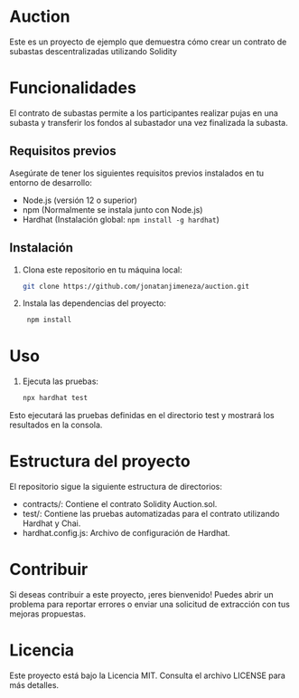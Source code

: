 # Auction

Este es un proyecto de ejemplo que demuestra cómo crear un contrato de subastas descentralizadas utilizando Solidity

# Funcionalidades

El contrato de subastas permite a los participantes realizar pujas en una subasta y transferir los fondos al subastador una vez finalizada la subasta.

## Requisitos previos

Asegúrate de tener los siguientes requisitos previos instalados en tu entorno de desarrollo:

- Node.js (versión 12 o superior)
- npm (Normalmente se instala junto con Node.js)
- Hardhat (Instalación global: `npm install -g hardhat`)

## Instalación

1. Clona este repositorio en tu máquina local:

   ```bash
   git clone https://github.com/jonatanjimeneza/auction.git


2. Instala las dependencias del proyecto:

   ```bash
    npm install

# Uso

1. Ejecuta las pruebas:

    ```bash
    npx hardhat test

Esto ejecutará las pruebas definidas en el directorio test y mostrará los resultados en la consola.

# Estructura del proyecto

El repositorio sigue la siguiente estructura de directorios:

* contracts/: Contiene el contrato Solidity Auction.sol.
* test/: Contiene las pruebas automatizadas para el contrato utilizando Hardhat y Chai.
* hardhat.config.js: Archivo de configuración de Hardhat.

# Contribuir
Si deseas contribuir a este proyecto, ¡eres bienvenido! Puedes abrir un problema para reportar errores o enviar una solicitud de extracción con tus mejoras propuestas.

# Licencia
Este proyecto está bajo la Licencia MIT. Consulta el archivo LICENSE para más detalles.